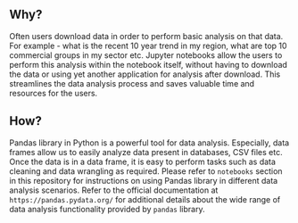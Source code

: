 ## Why?

Often users download data in order to perform basic analysis on that data. For example - what is the recent 10 year trend in my region, what are top 10 commercial groups in my sector etc. Jupyter notebooks allow the users to perform this analysis within the notebook itself, without having to download the data or using yet another application for analysis after download. This streamlines the data analysis process and saves valuable time and resources for the users.       

## How?

Pandas library in Python is a powerful tool for data analysis. Especially, data frames allow us to easily analyze data present in databases, CSV files etc. Once the data is in a data frame, it is easy to perform tasks such as data cleaning and data wrangling as required. Please refer to `notebooks` section in this repository for instructions on using Pandas library in different data analysis scenarios. Refer to the official documentation at `https://pandas.pydata.org/` for additional details about the wide range of data analysis functionality provided by `pandas` library.

